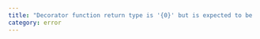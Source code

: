 ```yaml
---
title: "Decorator function return type is '{0}' but is expected to be 'void' or 'any'."
category: error
---
```

